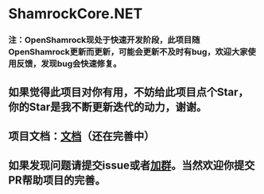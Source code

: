 # ShamrockCore.NET
### 注：OpenShamrock现处于快速开发阶段，此项目随OpenShamrock更新而更新，可能会更新不及时有bug，欢迎大家使用反馈，发现bug会快速修复。
## 如果觉得此项目对你有用，不妨给此项目点个Star，你的Star是我不断更新迭代的动力，谢谢。
## 项目文档：[文档](https://jaffoo.github.io/ShamrockCore/doc/)（还在完善中）
## 如果发现问题请提交issue或者[加群](http://qm.qq.com/cgi-bin/qm/qr?_wv=1027&k=IJ-oIYSibi7VGDAb_zV9dJY26eF_iSYr&authKey=DwbJ5pbhW4TVyO9r3hEH9WLJJTnTdkMCGjp%2FArPfmoBGtS2jHvibFvg9btHfskqY&noverify=0&group_code=327443854)。当然欢迎你提交PR帮助项目的完善。
